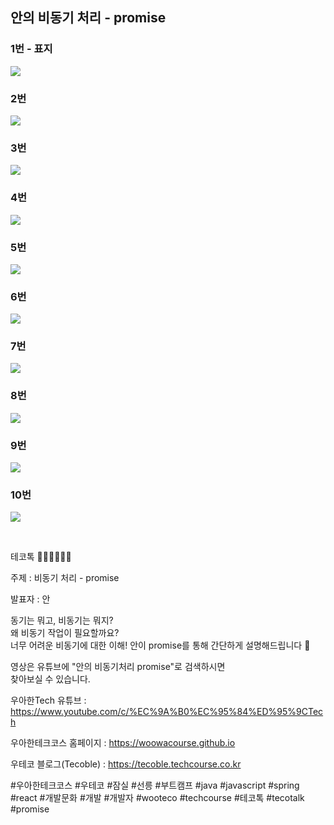 ## 안의 비동기 처리 - promise

### 1번 - 표지

![](001.png)

### 2번

![](002.png)

### 3번

![](003.png)

### 4번

![](004.png)

### 5번

![](005.png)

### 6번

![](006.png)

### 7번

![](007.png)

### 8번

![](008.png)

### 9번

![](009.png)

### 10번

![](010.png)


<br>

테코톡 👩🏻‍💻🧑🏻‍💻  
  
주제 : 비동기 처리 - promise  
  
발표자 : 안  

동기는 뭐고, 비동기는 뭐지?  
왜 비동기 작업이 필요할까요?  
너무 어려운 비동기에 대한 이해! 안이 promise를 통해 간단하게 설명해드립니다 🧐  

영상은 유튜브에 "안의 비동기처리 promise"로 검색하시면  
찾아보실 수 있습니다.  

우아한Tech 유튜브 : https://www.youtube.com/c/%EC%9A%B0%EC%95%84%ED%95%9CTech

우아한테크코스 홈페이지 : https://woowacourse.github.io

우테코 블로그(Tecoble) : https://tecoble.techcourse.co.kr

#우아한테크코스 #우테코 #잠실 #선릉 #부트캠프 #java #javascript #spring #react #개발문화 #개발 #개발자 #wooteco #techcourse #테코톡 #tecotalk #promise
